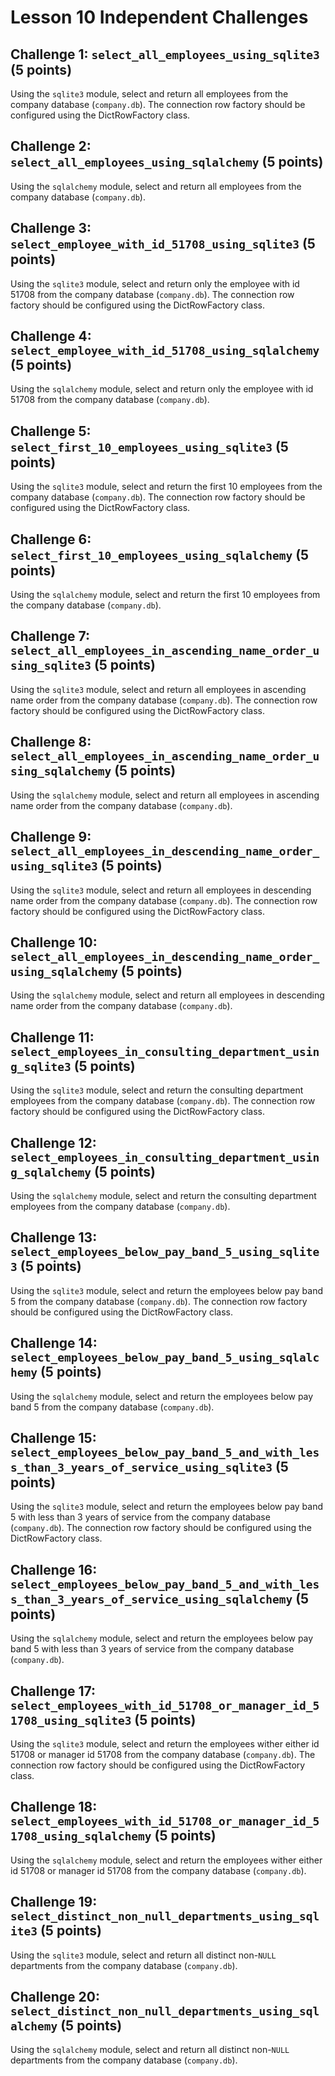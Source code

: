 # Lesson 10 Independent Challenges

## Challenge 1: `select_all_employees_using_sqlite3` (5 points)

Using the `sqlite3` module, select and return all employees from the company database (`company.db`). The connection row factory should be configured using the DictRowFactory class.

## Challenge 2: `select_all_employees_using_sqlalchemy` (5 points)

Using the `sqlalchemy` module, select and return all employees from the company database (`company.db`).

## Challenge 3: `select_employee_with_id_51708_using_sqlite3` (5 points)

Using the `sqlite3` module, select and return only the employee with id 51708 from the company database (`company.db`). The connection row factory should be configured using the DictRowFactory class.

## Challenge 4: `select_employee_with_id_51708_using_sqlalchemy` (5 points)

Using the `sqlalchemy` module, select and return only the employee with id 51708 from the company database (`company.db`).

## Challenge 5: `select_first_10_employees_using_sqlite3` (5 points)

Using the `sqlite3` module, select and return the first 10 employees from the company database (`company.db`). The connection row factory should be configured using the DictRowFactory class.

## Challenge 6: `select_first_10_employees_using_sqlalchemy` (5 points)

Using the `sqlalchemy` module, select and return the first 10 employees from the company database (`company.db`).

## Challenge 7: `select_all_employees_in_ascending_name_order_using_sqlite3` (5 points)

Using the `sqlite3` module, select and return all employees in ascending name order from the company database (`company.db`). The connection row factory should be configured using the DictRowFactory class.

## Challenge 8: `select_all_employees_in_ascending_name_order_using_sqlalchemy` (5 points)

Using the `sqlalchemy` module, select and return all employees in ascending name order from the company database (`company.db`).

## Challenge 9: `select_all_employees_in_descending_name_order_using_sqlite3` (5 points)

Using the `sqlite3` module, select and return all employees in descending name order from the company database (`company.db`). The connection row factory should be configured using the DictRowFactory class.

## Challenge 10: `select_all_employees_in_descending_name_order_using_sqlalchemy` (5 points)

Using the `sqlalchemy` module, select and return all employees in descending name order from the company database (`company.db`).

## Challenge 11: `select_employees_in_consulting_department_using_sqlite3` (5 points)

Using the `sqlite3` module, select and return the consulting department employees from the company database (`company.db`). The connection row factory should be configured using the DictRowFactory class.

## Challenge 12: `select_employees_in_consulting_department_using_sqlalchemy` (5 points)

Using the `sqlalchemy` module, select and return the consulting department employees from the company database (`company.db`).

## Challenge 13: `select_employees_below_pay_band_5_using_sqlite3` (5 points)

Using the `sqlite3` module, select and return the employees below pay band 5 from the company database (`company.db`). The connection row factory should be configured using the DictRowFactory class.

## Challenge 14: `select_employees_below_pay_band_5_using_sqlalchemy` (5 points)

Using the `sqlalchemy` module, select and return the employees below pay band 5 from the company database (`company.db`).

## Challenge 15: `select_employees_below_pay_band_5_and_with_less_than_3_years_of_service_using_sqlite3` (5 points)

Using the `sqlite3` module, select and return the employees below pay band 5 with less than 3 years of service from the company database (`company.db`). The connection row factory should be configured using the DictRowFactory class.

## Challenge 16: `select_employees_below_pay_band_5_and_with_less_than_3_years_of_service_using_sqlalchemy` (5 points)

Using the `sqlalchemy` module, select and return the employees below pay band 5 with less than 3 years of service from the company database (`company.db`).

## Challenge 17: `select_employees_with_id_51708_or_manager_id_51708_using_sqlite3` (5 points)

Using the `sqlite3` module, select and return the employees wither either id 51708 or manager id 51708 from the company database (`company.db`). The connection row factory should be configured using the DictRowFactory class.

## Challenge 18: `select_employees_with_id_51708_or_manager_id_51708_using_sqlalchemy` (5 points)

Using the `sqlalchemy` module, select and return the employees wither either id 51708 or manager id 51708 from the company database (`company.db`).

## Challenge 19: `select_distinct_non_null_departments_using_sqlite3` (5 points)

Using the `sqlite3` module, select and return all distinct non-`NULL` departments from the company database (`company.db`).

## Challenge 20: `select_distinct_non_null_departments_using_sqlalchemy` (5 points)

Using the `sqlalchemy` module, select and return all distinct non-`NULL` departments from the company database (`company.db`).
